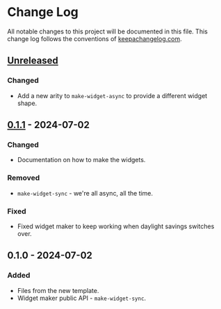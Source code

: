 # Change Log
All notable changes to this project will be documented in this file. This change log follows the conventions of [keepachangelog.com](http://keepachangelog.com/).

## [Unreleased]
### Changed
- Add a new arity to `make-widget-async` to provide a different widget shape.

## [0.1.1] - 2024-07-02
### Changed
- Documentation on how to make the widgets.

### Removed
- `make-widget-sync` - we're all async, all the time.

### Fixed
- Fixed widget maker to keep working when daylight savings switches over.

## 0.1.0 - 2024-07-02
### Added
- Files from the new template.
- Widget maker public API - `make-widget-sync`.

[Unreleased]: https://github.com/your-name/abc/compare/0.1.1...HEAD
[0.1.1]: https://github.com/your-name/abc/compare/0.1.0...0.1.1
